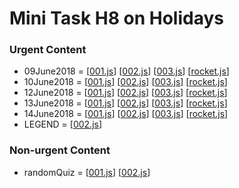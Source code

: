 # Mini Task H8 on Holidays
  ### Urgent Content
  - 09June2018 = [[001.js](https://github.com/Gandryeanb/Soal-Liburan/blob/master/09June2018/001.js)]  [[002.js](https://github.com/Gandryeanb/Soal-Liburan/blob/master/09June2018/002.js)]  [[003.js](https://github.com/Gandryeanb/Soal-Liburan/blob/master/09June2018/003.js)]  [[rocket.js](https://github.com/Gandryeanb/Soal-Liburan/blob/master/09June2018/rocket.js)]
  - 10June2018 = [[001.js](https://github.com/Gandryeanb/Soal-Liburan/blob/master/10June2018/001.js)]  [[002.js](https://github.com/Gandryeanb/Soal-Liburan/blob/master/10June2018/002.js)]  [[003.js](https://github.com/Gandryeanb/Soal-Liburan/blob/master/10June2018/003.js)]  [[rocket.js](https://github.com/Gandryeanb/Soal-Liburan/blob/master/10June2018/rocket.js)]
  - 12June2018 = [[001.js](https://github.com/Gandryeanb/Soal-Liburan/blob/master/12June2018/001.js)]  [[002.js](https://github.com/Gandryeanb/Soal-Liburan/blob/master/12June2018/002.js)]  [[003.js](https://github.com/Gandryeanb/Soal-Liburan/blob/master/12June2018/003.js)]  [[rocket.js](https://github.com/Gandryeanb/Soal-Liburan/blob/master/12June2018/rocket.js)]
  - 13June2018 = [[001.js](https://github.com/Gandryeanb/Soal-Liburan/blob/master/13June2018/001.js)]  [[002.js](https://github.com/Gandryeanb/Soal-Liburan/blob/master/13June2018/002.js)]  [[003.js](https://github.com/Gandryeanb/Soal-Liburan/blob/master/13June2018/003.js)]  [[rocket.js](https://github.com/Gandryeanb/Soal-Liburan/blob/master/13June2018/rocket.js)]
  - 14June2018 = [[001.js](https://github.com/Gandryeanb/Soal-Liburan/blob/master/14June2018/001.js)]  [[002.js](https://github.com/Gandryeanb/Soal-Liburan/blob/master/14June2018/002.js)]  [[003.js](https://github.com/Gandryeanb/Soal-Liburan/blob/master/14June2018/003.js)]  [[rocket.js](https://github.com/Gandryeanb/Soal-Liburan/blob/master/14June2018/rocket.js)]
  - LEGEND = [[002.js](https://github.com/Gandryeanb/Soal-Liburan/blob/master/legend/002.js)]
  ### Non-urgent Content
  - randomQuiz = [[001.js](https://github.com/Gandryeanb/Soal-Liburan/blob/master/randomQuiz/001.js)]  [[002.js](https://github.com/Gandryeanb/Soal-Liburan/blob/master/randomQuiz/002.js)]
# 
